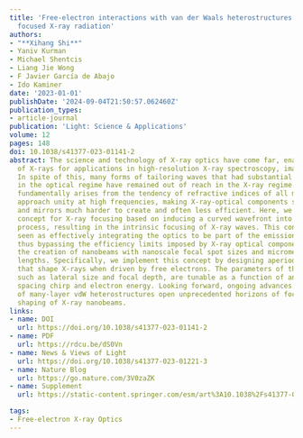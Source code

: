 ```yaml
---
title: 'Free-electron interactions with van der Waals heterostructures: a source of
  focused X-ray radiation'
authors:
- "**Xihang Shi**"
- Yaniv Kurman
- Michael Shentcis
- Liang Jie Wong
- F Javier García de Abajo
- Ido Kaminer
date: '2023-01-01'
publishDate: '2024-09-04T21:50:57.062460Z'
publication_types:
- article-journal
publication: 'Light: Science & Applications'
volume: 12
pages: 148
doi: 10.1038/s41377-023-01141-2
abstract: The science and technology of X-ray optics have come far, enabling the focusing
  of X-rays for applications in high-resolution X-ray spectroscopy, imaging, and irradiation.
  In spite of this, many forms of tailoring waves that had substantial impact on applications
  in the optical regime have remained out of reach in the X-ray regime. This disparity
  fundamentally arises from the tendency of refractive indices of all materials to
  approach unity at high frequencies, making X-ray-optical components such as lenses
  and mirrors much harder to create and often less efficient. Here, we propose a new
  concept for X-ray focusing based on inducing a curved wavefront into the X-ray generation
  process, resulting in the intrinsic focusing of X-ray waves. This concept can be
  seen as effectively integrating the optics to be part of the emission mechanism,
  thus bypassing the efficiency limits imposed by X-ray optical components, enabling
  the creation of nanobeams with nanoscale focal spot sizes and micrometer-scale focal
  lengths. Specifically, we implement this concept by designing aperiodic vdW heterostructures
  that shape X-rays when driven by free electrons. The parameters of the focused hotspot,
  such as lateral size and focal depth, are tunable as a function of an interlayer
  spacing chirp and electron energy. Looking forward, ongoing advances in the creation
  of many-layer vdW heterostructures open unprecedented horizons of focusing and arbitrary
  shaping of X-ray nanobeams.
links:
- name: DOI
  url: https://doi.org/10.1038/s41377-023-01141-2
- name: PDF
  url: https://rdcu.be/dS0Vn
- name: News & Views of Light
  url: https://doi.org/10.1038/s41377-023-01221-3
- name: Nature Blog
  url: https://go.nature.com/3V0zaZK
- name: Supplement
  url: https://static-content.springer.com/esm/art%3A10.1038%2Fs41377-023-01141-2/MediaObjects/41377_2023_1141_MOESM1_ESM.pdf

tags:
- Free-electron X-ray Optics
---
```

